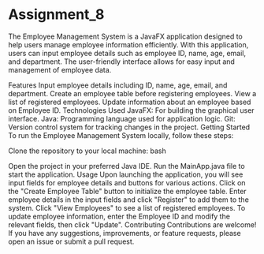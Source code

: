 # Assignment_8
The Employee Management System is a JavaFX application designed to help users manage employee information efficiently. With this application, users can input employee details such as employee ID, name, age, email, and department. The user-friendly interface allows for easy input and management of employee data.

Features
Input employee details including ID, name, age, email, and department.
Create an employee table before registering employees.
View a list of registered employees.
Update information about an employee based on Employee ID.
Technologies Used
JavaFX: For building the graphical user interface.
Java: Programming language used for application logic.
Git: Version control system for tracking changes in the project.
Getting Started
To run the Employee Management System locally, follow these steps:

Clone the repository to your local machine:
bash

Open the project in your preferred Java IDE.
Run the MainApp.java file to start the application.
Usage
Upon launching the application, you will see input fields for employee details and buttons for various actions.
Click on the "Create Employee Table" button to initialize the employee table.
Enter employee details in the input fields and click "Register" to add them to the system.
Click "View Employees" to see a list of registered employees.
To update employee information, enter the Employee ID and modify the relevant fields, then click "Update".
Contributing
Contributions are welcome! If you have any suggestions, improvements, or feature requests, please open an issue or submit a pull request.
